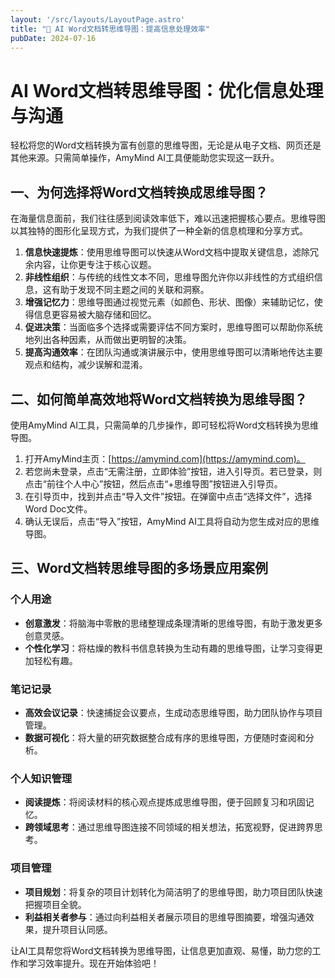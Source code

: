 ```yaml
---
layout: '/src/layouts/LayoutPage.astro'
title: "📃 AI Word文档转思维导图：提高信息处理效率"
pubDate: 2024-07-16
---
```

# AI Word文档转思维导图：优化信息处理与沟通

轻松将您的Word文档转换为富有创意的思维导图，无论是从电子文档、网页还是其他来源。只需简单操作，AmyMind AI工具便能助您实现这一跃升。

## 一、为何选择将Word文档转换成思维导图？

在海量信息面前，我们往往感到阅读效率低下，难以迅速把握核心要点。思维导图以其独特的图形化呈现方式，为我们提供了一种全新的信息梳理和分享方式。

1. **信息快速提炼**：使用思维导图可以快速从Word文档中提取关键信息，滤除冗余内容，让你更专注于核心议题。
2. **非线性组织**：与传统的线性文本不同，思维导图允许你以非线性的方式组织信息，这有助于发现不同主题之间的关联和洞察。
3. **增强记忆力**：思维导图通过视觉元素（如颜色、形状、图像）来辅助记忆，使得信息更容易被大脑存储和回忆。
4. **促进决策**：当面临多个选择或需要评估不同方案时，思维导图可以帮助你系统地列出各种因素，从而做出更明智的决策。
5. **提高沟通效率**：在团队沟通或演讲展示中，使用思维导图可以清晰地传达主要观点和结构，减少误解和混淆。

## 二、如何简单高效地将Word文档转换为思维导图？

使用AmyMind AI工具，只需简单的几步操作，即可轻松将Word文档转换为思维导图。

1. 打开AmyMind主页：[https://amymind.com](https://amymind.com)。
2. 若您尚未登录，点击“无需注册，立即体验”按钮，进入引导页。若已登录，则点击“前往个人中心”按钮，然后点击“+思维导图”按钮进入引导页。
3. 在引导页中，找到并点击“导入文件”按钮。在弹窗中点击“选择文件”，选择Word Doc文件。
4. 确认无误后，点击“导入”按钮，AmyMind AI工具将自动为您生成对应的思维导图。

## 三、Word文档转思维导图的多场景应用案例

### 个人用途

* **创意激发**：将脑海中零散的思绪整理成条理清晰的思维导图，有助于激发更多创意灵感。
* **个性化学习**：将枯燥的教科书信息转换为生动有趣的思维导图，让学习变得更加轻松有趣。

### 笔记记录

* **高效会议记录**：快速捕捉会议要点，生成动态思维导图，助力团队协作与项目管理。
* **数据可视化**：将大量的研究数据整合成有序的思维导图，方便随时查阅和分析。

### 个人知识管理

* **阅读提炼**：将阅读材料的核心观点提炼成思维导图，便于回顾复习和巩固记忆。
* **跨领域思考**：通过思维导图连接不同领域的相关想法，拓宽视野，促进跨界思考。

### 项目管理

* **项目规划**：将复杂的项目计划转化为简洁明了的思维导图，助力项目团队快速把握项目全貌。
* **利益相关者参与**：通过向利益相关者展示项目的思维导图摘要，增强沟通效果，提升项目认同感。

让AI工具帮您将Word文档转换为思维导图，让信息更加直观、易懂，助力您的工作和学习效率提升。现在开始体验吧！